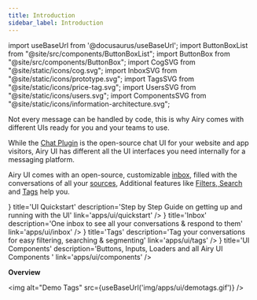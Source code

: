 ```yaml
---
title: Introduction
sidebar_label: Introduction
---
```


import useBaseUrl from '@docusaurus/useBaseUrl';
import ButtonBoxList from "@site/src/components/ButtonBoxList";
import ButtonBox from "@site/src/components/ButtonBox";
import CogSVG from "@site/static/icons/cog.svg";
import InboxSVG from "@site/static/icons/prototype.svg";
import TagsSVG from "@site/static/icons/price-tag.svg";
import UsersSVG from "@site/static/icons/users.svg";
import ComponentsSVG from "@site/static/icons/information-architecture.svg";

Not every message can be handled by code, this is why Airy comes with different UIs ready for you and your teams to use.

While the [Chat Plugin](sources/chat-plugin.md) is the open-source chat UI for your website and app visitors, Airy UI has different all the UI interfaces you need internally for a messaging platform.

Airy UI comes with an open-source, customizable [inbox](inbox), filled with the conversations of all your [sources](sources/introduction.md),
Additional features like [Filters, Search](inbox) and [Tags](tags) help you.

<ButtonBoxList>
    <ButtonBox
        icon={() => <CogSVG />}
        title='UI Quickstart'
        description='Step by Step Guide on getting up and running with the UI'
        link='apps/ui/quickstart'
    />
    <ButtonBox
        icon={() => <InboxSVG />}
        title='Inbox'
        description='One inbox to see all your conversations & respond to them'
        link='apps/ui/inbox'
    />
    <ButtonBox
        icon={() => <TagsSVG />}
        title='Tags'
        description='Tag your conversations for easy filtering, searching & segmenting'
        link='apps/ui/tags'
    />    
    <ButtonBox
        icon={() => <ComponentsSVG />}
        title='UI Components'
        description='Buttons, Inputs, Loaders and all Airy UI Components '
        link='apps/ui/components'
    />
</ButtonBoxList>

**Overview**

<img alt="Demo Tags"
src={useBaseUrl('img/apps/ui/demotags.gif')} />
